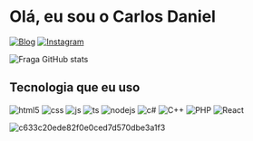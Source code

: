 # Olá, eu sou o Carlos Daniel

[![Blog](https://img.shields.io/website?label=Server.com&style=for-the-badge&url=https://discord.gg/plugworld)](https://discord.gg/plugworld)
[![Instagram](https://img.shields.io/badge/Instagram-E4405F?style=for-the-badge&logo=instagram&logoColor=white)](instagram.com/carlos_devlr/)

![Fraga GitHub stats](https://github-readme-stats.vercel.app/api?username=carlosspy&show_icons=true&theme=dracula&count_private=true)

## Tecnologia que eu uso

<div style="display: inline_block">
  <img align="center" alt="html5" src="https://img.shields.io/badge/HTML-E34F26?style=for-the-badge&logo=html5&logoColor=white" />
  <img align="center" alt="css" src="https://img.shields.io/badge/CSS-1572B6?style=for-the-badge&logo=css3&logoColor=white" />
  <img align="center" alt="js" src="https://img.shields.io/badge/JavaScript-F7DF1E?style=for-the-badge&logo=javascript&logoColor=black" />
  <img align="center" alt="ts" src="https://img.shields.io/badge/TypeScript-007ACC?style=for-the-badge&logo=typescript&logoColor=white" />
  <img align="center" alt="nodejs" src="https://img.shields.io/badge/Node.js-43853D?style=for-the-badge&logo=node.js&logoColor=white" />
  <img align="center" alt="c#" src="https://img.shields.io/badge/C%23-8A2BE2?style=for-the-badge&logo=c-sharp&logoColor=white" />
  <img align="center" alt="C++" src="https://img.shields.io/badge/C++-4169E1?style=for-the-badge&logo=c%2B%2B&logoColor=white" />
  <img align="center" alt="PHP" src="https://img.shields.io/badge/PHP-777BB4?style=for-the-badge&logo=php&logoColor=white" />
  <img align="center" alt="React" src="https://img.shields.io/badge/React-20232A?style=for-the-badge&logo=react&logoColor=61DAFB" />

  ![c633c20ede82f0e0ced7d570dbe3a1f3](https://user-images.githubusercontent.com/100050645/206635972-e95a218a-8193-4e0f-a9e7-d8f466f9c824.gif)
</div><br/>


